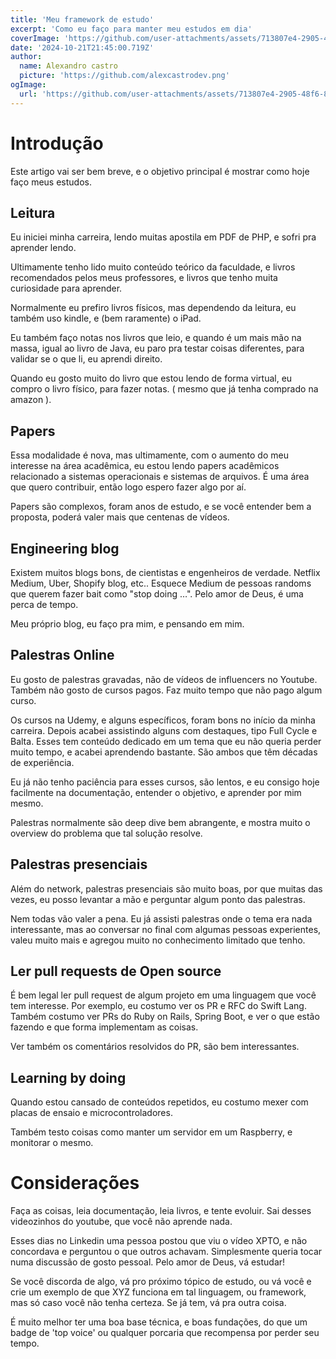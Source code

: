 ```yaml
---
title: 'Meu framework de estudo'
excerpt: 'Como eu faço para manter meu estudos em dia'
coverImage: 'https://github.com/user-attachments/assets/713807e4-2905-48f6-819a-8564ee8eb466'
date: '2024-10-21T21:45:00.719Z'
author:
  name: Alexandro castro
  picture: 'https://github.com/alexcastrodev.png'
ogImage:
  url: 'https://github.com/user-attachments/assets/713807e4-2905-48f6-819a-8564ee8eb466'
---
```


# Introdução

Este artigo vai ser bem breve, e o objetivo principal é mostrar como hoje faço meus estudos.

## Leitura

Eu iniciei minha carreira, lendo muitas apostila em PDF de PHP, e sofri pra aprender lendo.

Ultimamente tenho lido muito conteúdo teórico da faculdade, e livros recomendados pelos meus professores, e livros que tenho muita curiosidade para aprender.

Normalmente eu prefiro livros físicos, mas dependendo da leitura, eu também uso kindle, e (bem raramente) o iPad.

Eu também faço notas nos livros que leio, e quando é um mais mão na massa, igual ao livro de Java, eu paro pra testar coisas diferentes, para validar se o que li, eu aprendi direito.

Quando eu gosto muito do livro que estou lendo de forma virtual, eu compro o livro físico, para fazer notas. ( mesmo que já tenha comprado na amazon ).

## Papers

Essa modalidade é nova, mas ultimamente, com o aumento do meu interesse na área acadêmica, eu estou lendo papers acadêmicos relacionado a sistemas operacionais e sistemas de arquivos. É uma área que quero contribuir, então logo espero fazer algo por aí.

Papers são complexos, foram anos de estudo, e se você entender bem a proposta, poderá valer mais que centenas de vídeos.

## Engineering blog

Existem muitos blogs bons, de cientistas e engenheiros de verdade. Netflix Medium, Uber, Shopify blog, etc.. Esquece Medium de pessoas randoms que querem fazer bait como "stop doing …". Pelo amor de Deus, é uma perca de tempo.

Meu próprio blog, eu faço pra mim, e pensando em mim.

## Palestras Online

Eu gosto de palestras gravadas, não de vídeos de influencers no Youtube. Também não gosto de cursos pagos. Faz muito tempo que não pago algum curso.

Os cursos na Udemy, e alguns específicos, foram bons no início da minha carreira. Depois acabei assistindo alguns com destaques, tipo Full Cycle e Balta. Esses tem conteúdo dedicado em um tema que eu não queria perder muito tempo, e acabei aprendendo bastante. São ambos que têm décadas de experiência. 

Eu já não tenho paciência para esses cursos, são lentos, e eu consigo hoje facilmente na documentação, entender o objetivo, e aprender por mim mesmo.

Palestras normalmente são deep dive bem abrangente, e mostra muito o overview do problema que tal solução resolve.

## Palestras presenciais

Além do network, palestras presenciais são muito boas, por que muitas das vezes, eu posso levantar a mão e perguntar algum ponto das palestras. 

Nem todas vão valer a pena. Eu já assisti palestras onde o tema era nada interessante, mas ao conversar no final com algumas pessoas experientes, valeu muito mais e agregou muito no conhecimento limitado que tenho.

## Ler pull requests de Open source

É bem legal ler pull request de algum projeto em uma linguagem que você tem interesse. Por exemplo, eu costumo ver os PR e RFC do Swift Lang. Também costumo ver PRs do Ruby on Rails, Spring Boot, e ver o que estão fazendo e que forma implementam as coisas. 

Ver também os comentários resolvidos do PR, são bem interessantes.

## Learning by doing

Quando estou cansado de conteúdos repetidos, eu costumo mexer com placas de ensaio e microcontroladores.

Também testo coisas como manter um servidor em um Raspberry, e monitorar o mesmo.


# Considerações

Faça as coisas, leia documentação, leia livros, e tente evoluir. Sai desses videozinhos do youtube, que você não aprende nada.

Esses dias no Linkedin uma pessoa postou que viu o vídeo XPTO, e não concordava e perguntou o que outros achavam. Simplesmente queria tocar numa discussão de gosto pessoal. Pelo amor de Deus, vá estudar!

Se você discorda de algo, vá pro próximo tópico de estudo, ou vá você e crie um exemplo de que XYZ funciona em tal linguagem, ou framework, mas só caso você não tenha certeza. Se já tem, vá pra outra coisa.

É muito melhor ter uma boa base técnica, e boas fundações, do que um badge de 'top voice' ou qualquer porcaria que recompensa por perder seu tempo.
